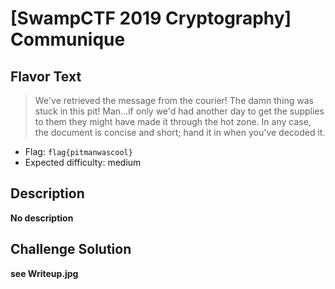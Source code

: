 # [SwampCTF 2019 Cryptography] Communique

## Flavor Text

> We've retrieved the message from the courier! The damn thing was stuck in this pit! Man...if only we'd had another day to get the supplies to them they might have made it through the hot zone. In any case, the document is concise and short; hand it in when you've decoded it.

* Flag: `flag{pitmanwascool}`
* Expected difficulty: medium

## Description
**No description**

## Challenge Solution
**see Writeup.jpg**
